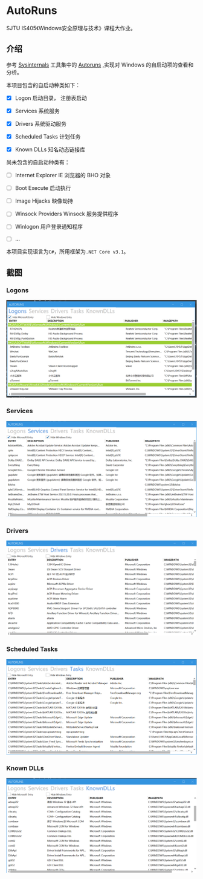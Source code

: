 # AutoRuns
SJTU IS405《Windows安全原理与技术》课程大作业。

## 介绍
参考 [Sysinternals](https://docs.microsoft.com/en-us/sysinternals/) 工具集中的 [Autoruns](https://docs.microsoft.com/en-us/sysinternals/downloads/autoruns) ,实现对 Windows 的自启动项的查看和分析。

本项目包含的自启动种类如下：

-[x] Logon 启动目录， 注册表启动
 
-[x] Services 系统服务
 
-[x] Drivers 系统驱动服务
 
-[x] Scheduled Tasks 计划任务
 
-[x] Known DLLs 知名动态链接库

尚未包含的自启动种类有：

-[ ] Internet Explorer IE 浏览器的 BHO 对象
 
-[ ] Boot Execute 启动执行
 
-[ ] Image Hijacks 映像劫持

-[ ] Winsock Providers Winsock 服务提供程序
 
-[ ] Winlogon 用户登录通知程序
 
-[ ] ...

本项目实现语言为`C#`，所用框架为`.NET Core v3.1`。

## 截图
### Logons
![Logons](images/logons.png)
### Services
![Services](images/services.png)
### Drivers
![Drivers](images/drivers.png)
### Scheduled Tasks
![Scheduled Tasks](images/tasks.png)
### Known DLLs
![Known DLLs](images/dlls.png)
